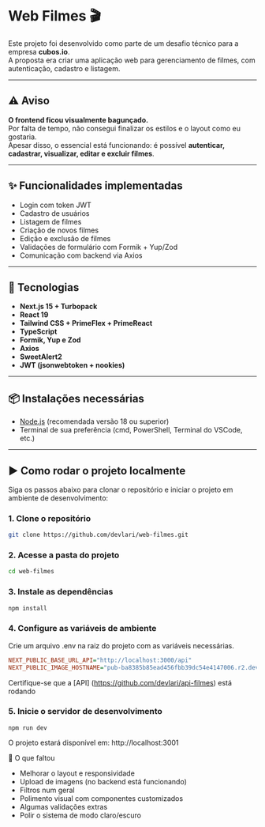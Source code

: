 # Web Filmes 🎬

Este projeto foi desenvolvido como parte de um desafio técnico para a empresa **cubos.io**.  
A proposta era criar uma aplicação web para gerenciamento de filmes, com autenticação, cadastro e listagem.

---

## ⚠️ Aviso

**O frontend ficou visualmente bagunçado.**  
Por falta de tempo, não consegui finalizar os estilos e o layout como eu gostaria.  
Apesar disso, o essencial está funcionando: é possível **autenticar, cadastrar, visualizar, editar e excluir filmes**.

---

## ✨ Funcionalidades implementadas

- Login com token JWT
- Cadastro de usuários
- Listagem de filmes
- Criação de novos filmes
- Edição e exclusão de filmes
- Validações de formulário com Formik + Yup/Zod
- Comunicação com backend via Axios

---

## 🧰 Tecnologias

- **Next.js 15 + Turbopack**
- **React 19**
- **Tailwind CSS + PrimeFlex + PrimeReact**
- **TypeScript**
- **Formik, Yup e Zod**
- **Axios**
- **SweetAlert2**
- **JWT (jsonwebtoken + nookies)**

---

## 📦 Instalações necessárias

- [Node.js](https://nodejs.org/) (recomendada versão 18 ou superior)
- Terminal de sua preferência (cmd, PowerShell, Terminal do VSCode, etc.)

---

## ▶️ Como rodar o projeto localmente

Siga os passos abaixo para clonar o repositório e iniciar o projeto em ambiente de desenvolvimento:

### 1. Clone o repositório

```bash
git clone https://github.com/devlari/web-filmes.git
```

### 2. Acesse a pasta do projeto
```bash
cd web-filmes
```

### 3. Instale as dependências
```bash
npm install
```
### 4. Configure as variáveis de ambiente
Crie um arquivo .env na raiz do projeto com as variáveis necessárias.

```ini
NEXT_PUBLIC_BASE_URL_API="http://localhost:3000/api"
NEXT_PUBLIC_IMAGE_HOSTNAME="pub-ba8385b85ead456fbb39dc54e4147006.r2.dev"
```

Certifique-se que a [API] (https://github.com/devlari/api-filmes) está rodando

### 5. Inicie o servidor de desenvolvimento
```
npm run dev
```

O projeto estará disponível em:
http://localhost:3001

🚧 O que faltou
- Melhorar o layout e responsividade
- Upload de imagens (no backend está funcionando)
- Filtros num geral
- Polimento visual com componentes customizados
- Algumas validações extras
- Polir o sistema de modo claro/escuro
